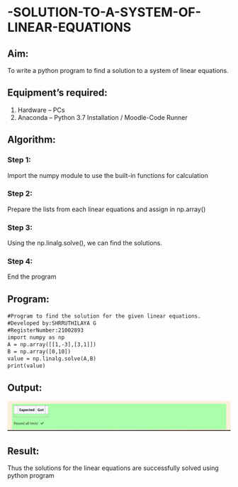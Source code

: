 # -SOLUTION-TO-A-SYSTEM-OF-LINEAR-EQUATIONS
## Aim:
To write a python program to find a solution to a system of linear equations.
## Equipment’s required:
1. 	Hardware – PCs
2. 	Anaconda – Python 3.7 Installation / Moodle-Code Runner
## Algorithm:
### Step 1: 
Import the numpy module to use the built-in functions for calculation
### Step 2: 
Prepare the lists from each linear equations and assign in np.array()
### Step 3: 
Using the np.linalg.solve(), we can find the solutions.
### Step 4: 
End the program
## Program:
```
#Program to find the solution for the given linear equations.
#Developed by:SHRRUTHILAYA G
#RegisterNumber:21002893
import numpy as np
A = np.array([[1,-3],[3,1]])
B = np.array([0,10])
value = np.linalg.solve(A,B)
print(value)
```

## Output:
![GitHub Logo](Solve.png)

## Result: 
Thus the solutions for the linear equations are successfully solved using python program

